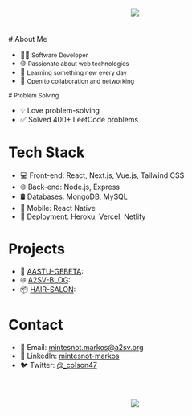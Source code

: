 <h1 align="center">
    <img src="https://readme-typing-svg.herokuapp.com/?font=Righteous&size=35&center=true&vCenter=true&width=500&height=70&duration=4000&lines=Hi+There!+👋;+I'm+Mintesnot+M.!;" />
</h1>
<br />
<!-- Introduction -->
# About Me

- 👨‍💻 <span style="font-size: 12px;">Software Developer</span>
- 🌐 <span style="font-size: 12px;">Passionate about web technologies</span>
- 🌱 <span style="font-size: 12px;">Learning something new every day</span>
- 💬 <span style="font-size: 12px;">Open to collaboration and networking</span>

<!-- Problem Solving -->
<sup># Problem Solving</sup>
- 💡 Love problem-solving
- ✅ Solved 400+ LeetCode problems


<!-- Technologies -->
# Tech Stack
- 💻 Front-end: React, Next.js, Vue.js, Tailwind CSS
- 🌐 Back-end: Node.js, Express
- 🛢️ Databases: MongoDB, MySQL
- 📱 Mobile: React Native
- 🚀 Deployment: Heroku, Vercel, Netlify


<!-- Projects -->
# Projects
- 🚀 [AASTU-GEBETA](link-to-project-1): 
- 🌐 [A2SV-BLOG](link-to-project-2):
- 📦 [HAIR-SALON](link-to-project-3): 

<!-- Contact -->
# Contact
- 📧 Email: mintesnot.markos@a2sv.org
- 🔗 LinkedIn: [mintesnot-markos](https://www.linkedin.com/in/mintesnot-markos/)
- 🐦 Twitter: [@_colson47](https://twitter.com/_colson47)

<br/>

<h3 align="center">
    <img src="https://readme-typing-svg.herokuapp.com/?font=Righteous&size=25&center=true&vCenter=true&width=500&height=70&duration=4000&lines=Thanks+for+visiting!+✌️;+Shoot+me+a+message+on+Linkedin!;I'm+always+down+to+collab+:)">
</h3>
